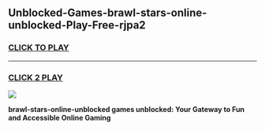 
## Unblocked-Games-brawl-stars-online-unblocked-Play-Free-rjpa2
<h3>
<a href="https://premium76.site?title=brawl-stars-online-unblocked&ref=17A">CLICK TO PLAY</a></h3>
<hr>

<h3>
<a href="https://premium76.site?title=brawl-stars-online-unblocked&ref=17A">CLICK 2 PLAY</a>
  
</h3>

<a href="https://premium76.site?title=brawl-stars-online-unblocked&ref=17A"><img src="https://clearcache.store/games.png"></a>


**brawl-stars-online-unblocked games unblocked: Your Gateway to Fun and Accessible Online Gaming**

